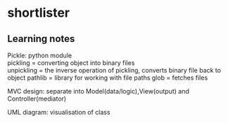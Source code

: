 # shortlister

## Learning notes

Pickle: python module    
pickling = converting object into binary files  
unpickling = the inverse operation of pickling, converts binary file back to object
pathlib = library for working with file paths
glob = fetches files

MVC design: separate into Model(data/logic),View(output) and Controller(mediator)

UML diagram: visualisation of class